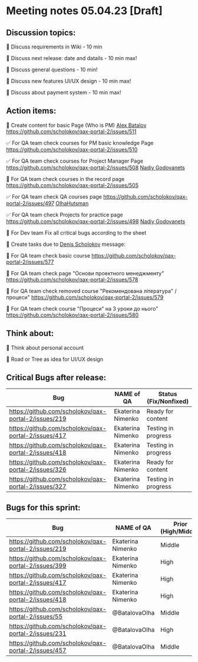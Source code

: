 # Meeting notes 05.04.23 [Draft] 

## Discussion topics: 

:black_square_button: Discuss requirements in Wiki - 10 min  

:black_square_button: Discuss next release: date and datails - 10 min max! 

:black_square_button: Discuss general questions - 10 min! 

:black_square_button: Discuss new features UI/UX design - 10 min max!  

:black_square_button: Discuss about payment system - 10 min max! 

## Action items:

:black_square_button: Create content for basic Page (Who is PM)  [Alex Batalov](https://github.com/ABatalov) https://github.com/scholokov/qax-portal-2/issues/511

:white_check_mark: For QA team  check courses for PM basic knowledge Page https://github.com/scholokov/qax-portal-2/issues/510  

:white_check_mark: For QA team check courses for Project Manager Page https://github.com/scholokov/qax-portal-2/issues/508 [Nadiy Godovanets](https://github.com/Nadiyk)

:black_square_button: For QA team check courses in the record page https://github.com/scholokov/qax-portal-2/issues/505  

:white_check_mark: For QA team check QA courses page https://github.com/scholokov/qax-portal-2/issues/497 [OlhaHutsman](https://github.com/OlhaHutsman)

:white_check_mark: For QA team check Projects for practice page https://github.com/scholokov/qax-portal-2/issues/498 [Nadiy Godovanets](https://github.com/Nadiyk) 

:black_square_button: For Dev team Fix all critical bugs according to the sheet    

:black_square_button: Create tasks due to [Denis Scholokov](https://github.com/scholokov) message: 

:black_square_button: For QA team check basic course https://github.com/scholokov/qax-portal-2/issues/577 

:black_square_button: For QA team check page "Основи проектного менеджменту" https://github.com/scholokov/qax-portal-2/issues/578 

:black_square_button: For QA team check removed course "Рекомендована література" / процеси" https://github.com/scholokov/qax-portal-2/issues/579 

:black_square_button: For QA team check course "Процеси" на 3 уроки до нього" https://github.com/scholokov/qax-portal-2/issues/580

## Think about:  

:black_square_button: Think about personal account 

:black_square_button: Road or Tree as idea for UI/UX design  

## Critical Bugs after release:  

| Bug                |   NAME of QA   | Status (Fix/Nonfixed) |
|---------------------|---------|------| 
|https://github.com/scholokov/qax-portal-2/issues/219|Ekaterina Nimenko |  Ready for content |
|https://github.com/scholokov/qax-portal-2/issues/417|Ekaterina Nimenko | Testing in progress|
|https://github.com/scholokov/qax-portal-2/issues/418|Ekaterina Nimenko | Testing in progress | 
|https://github.com/scholokov/qax-portal-2/issues/326|Ekaterina Nimenko | Ready for content |
|https://github.com/scholokov/qax-portal-2/issues/327|Ekaterina Nimenko |Testing in progress |  

## Bugs for this sprint: 
| Bug                |   NAME of QA   | Prior (High/Middle)|Status  |
|--------------------|----------------|----------| -------------|
| https://github.com/scholokov/qax-portal-2/issues/219|Ekaterina Nimenko| Middle  | Ready for content | 
| https://github.com/scholokov/qax-portal-2/issues/399|Ekaterina Nimenko| High    | Ready for content |
| https://github.com/scholokov/qax-portal-2/issues/417|Ekaterina Nimenko| High    | Testing in progress |
| https://github.com/scholokov/qax-portal-2/issues/418|Ekaterina Nimenko| High    | Testing in progress|
| https://github.com/scholokov/qax-portal-2/issues/55 |@BatalovaOlha| Middle  | Ready for documentation |
| https://github.com/scholokov/qax-portal-2/issues/231|@BatalovaOlha| High    | Ready for review |
| https://github.com/scholokov/qax-portal-2/issues/457|@BatalovaOlha| Middle  | Ready for documentation |
